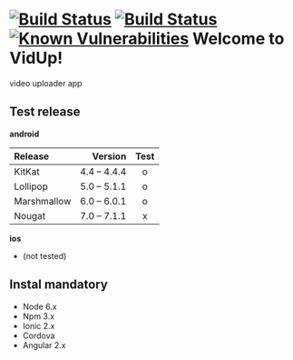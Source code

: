 [![Build Status](https://travis-ci.org/Peterfurax/ori.svg?branch=master)](https://travis-ci.org/Peterfurax/ori)
[![Build Status](https://david-dm.org/username/ori.svg?branch=master)](https://david-dm.org/username/ori.svg)
[![Known Vulnerabilities](https://snyk.io/test/github/peterfurax/ori/badge.svg)](https://snyk.io/test/github/peterfurax/ori)
Welcome to VidUp!
===================

video uploader app

Test release
-------------
**android**

| Release     | Version     | Test |
| :-------    | ----:       | :--: |
| KitKat      | 4.4 – 4.4.4 |   o  |
| Lollipop    | 5.0 – 5.1.1 |   o  |
| Marshmallow | 6.0 – 6.0.1 |   o  |
| Nougat      | 7.0 – 7.1.1 |   x  |


**ios**
- (not tested)

Instal mandatory
-------------

- Node 6.x
- Npm 3.x
- Ionic 2.x
- Cordova
- Angular 2.x
